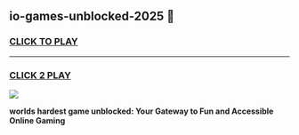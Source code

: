 
## io-games-unblocked-2025 👋
<h3>
<a href="https://premium.freeplayer.one?title=io-games-unblocked-2025&ref=14F">CLICK TO PLAY</a></h3>
<hr>

<h3>
<a href="https://premium.freeplayer.one?title=io-games-unblocked-2025&ref=14F">CLICK 2 PLAY</a>
  
</h3>

<a href="https://premium.freeplayer.one?title=io-games-unblocked-2025&ref=12F/"><img src="https://clearcache.store/games.png"></a>


**worlds hardest game unblocked: Your Gateway to Fun and Accessible Online Gaming**
